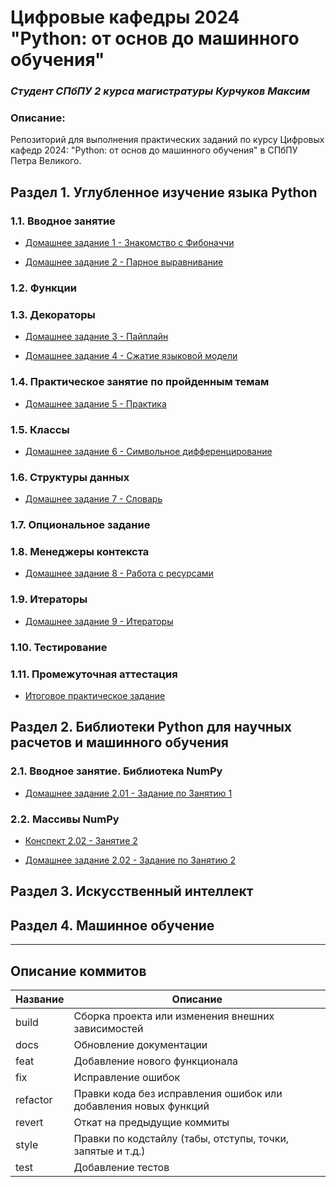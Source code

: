 # Цифровые кафедры 2024<br>"Python: от основ до машинного обучения"
### *Студент СПбПУ 2 курса магистратуры Курчуков Максим*

### Описание:

Репозиторий для выполнения практических заданий по курсу Цифровых кафедр 2024: "Python: от основ до машинного обучения" в СПбПУ Петра Великого.

## Раздел 1. Углубленное изучение языка Python

### 1.1. Вводное занятие
- [Домашнее задание 1 - Знакомство с Фибоначчи](homework_1/Домашнее%20задание%201.ipynb "Ноутбук с Домашним заданием № 1")

- [Домашнее задание 2 - Парное выравнивание](homework_2/Домашнее%20задание%202.ipynb "Ноутбук с Домашним заданием № 2")

### 1.2. Функции

### 1.3. Декораторы
- [Домашнее задание 3 - Пайплайн](homework_3/Домашнее%20задание%203.ipynb "Ноутбук с Домашним заданием № 3")

- [Домашнее задание 4 - Сжатие языковой модели](homework_4/Домашнее%20задание%204.ipynb "Ноутбук с Домашним заданием № 4")

### 1.4. Практическое занятие по пройденным темам
- [Домашнее задание 5 - Практика](homework_5/6.%20Practice.ipynb "Ноутбук с Домашним заданием № 5")

### 1.5. Классы
- [Домашнее задание 6 - Символьное дифференцирование](homework_6/Символьное%20дифференцирование.ipynb "Ноутбук с Домашним заданием № 6")

### 1.6. Структуры данных
- [Домашнее задание 7 - Словарь](homework_7/Словарь.ipynb "Ноутбук с Домашним заданием № 7")

### 1.7. Опциональное задание

### 1.8. Менеджеры контекста
- [Домашнее задание 8 - Работа с ресурсами](homework_8/Работа%20с%20ресурсами.ipynb "Ноутбук с Домашним заданием № 8")

### 1.9. Итераторы
- [Домашнее задание 9 - Итераторы](homework_9/Итераторы.ipynb "Ноутбук с Домашним заданием № 9")

### 1.10. Тестирование

### 1.11. Промежуточная аттестация
- [Итоговое практическое задание](final_1/Итоговая%20работа.ipynb "Ноутбук с итоговым практическим заданием")

## Раздел 2. Библиотеки Python для научных расчетов и машинного обучения

### 2.1. Вводное занятие. Библиотека NumPy
- [Домашнее задание 2.01 - Задание по Занятию 1](lesson_2.01/lesson-2.01.py "Ноутбук с Домашним заданием № 2.01")

### 2.2. Массивы NumPy
- [Конспект 2.02 - Занятие 2](lesson_2.02/lesson-2.02.py "Ноутбук с конспектом Занятия № 2")

- [Домашнее задание 2.02 - Задание по Занятию 2](lesson_2.02/homework-2.02.py "Ноутбук с Домашним заданием № 2.02")

## Раздел 3. Искусственный интеллект

## Раздел 4. Машинное обучение

--------------------
## Описание коммитов

| Название | Описание                                                        |
|----------|-----------------------------------------------------------------|
| build	   | Сборка проекта или изменения внешних зависимостей               |
| docs	   | Обновление документации                                         |
| feat	   | Добавление нового функционала                                   |
| fix	   | Исправление ошибок                                              |
| refactor | Правки кода без исправления ошибок или добавления новых функций |
| revert   | Откат на предыдущие коммиты                                     |
| style	   | Правки по кодстайлу (табы, отступы, точки, запятые и т.д.)      |
| test	   | Добавление тестов                                               |

